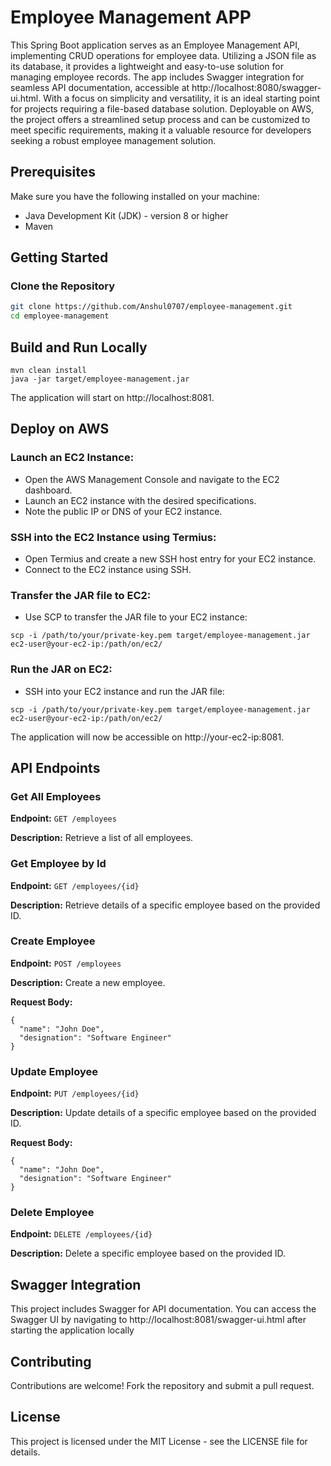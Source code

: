 # Employee Management APP

This Spring Boot application serves as an Employee Management API, implementing CRUD operations for employee data. 
Utilizing a JSON file as its database, it provides a lightweight and easy-to-use solution for managing employee records. 
The app includes Swagger integration for seamless API documentation, accessible at http://localhost:8080/swagger-ui.html. 
With a focus on simplicity and versatility, it is an ideal starting point for projects requiring a file-based database solution. 
Deployable on AWS, the project offers a streamlined setup process and can be customized to meet specific requirements, 
making it a valuable resource for developers seeking a robust employee management solution.

## Prerequisites

Make sure you have the following installed on your machine:

- Java Development Kit (JDK) - version 8 or higher
- Maven

## Getting Started

### Clone the Repository

```bash
git clone https://github.com/Anshul0707/employee-management.git
cd employee-management
```

## Build and Run Locally

```mvn clean install
mvn clean install
java -jar target/employee-management.jar
```

The application will start on http://localhost:8081.

## Deploy on AWS

### Launch an EC2 Instance:

- Open the AWS Management Console and navigate to the EC2 dashboard.
- Launch an EC2 instance with the desired specifications.
- Note the public IP or DNS of your EC2 instance.

### SSH into the EC2 Instance using Termius:

- Open Termius and create a new SSH host entry for your EC2 instance.
- Connect to the EC2 instance using SSH.

### Transfer the JAR file to EC2:

- Use SCP to transfer the JAR file to your EC2 instance:

```
scp -i /path/to/your/private-key.pem target/employee-management.jar ec2-user@your-ec2-ip:/path/on/ec2/

```

### Run the JAR on EC2:

- SSH into your EC2 instance and run the JAR file:

```
scp -i /path/to/your/private-key.pem target/employee-management.jar ec2-user@your-ec2-ip:/path/on/ec2/

```

The application will now be accessible on http://your-ec2-ip:8081.

## API Endpoints

### Get All Employees

**Endpoint:** `GET /employees`

**Description:** Retrieve a list of all employees.

### Get Employee by Id

**Endpoint:** `GET /employees/{id}`

**Description:** Retrieve details of a specific employee based on the provided ID.

### Create Employee

**Endpoint:** `POST /employees`

**Description:** Create a new employee.

**Request Body:**

```
{
  "name": "John Doe",
  "designation": "Software Engineer"
}
```

### Update Employee

**Endpoint:** `PUT /employees/{id}`

**Description:** Update details of a specific employee based on the provided ID.

**Request Body:**

```
{
  "name": "John Doe",
  "designation": "Software Engineer"
}
```

### Delete Employee

**Endpoint:** `DELETE /employees/{id}`

**Description:** Delete a specific employee based on the provided ID.

## Swagger Integration

This project includes Swagger for API documentation. You can access the Swagger UI by navigating
to http://localhost:8081/swagger-ui.html after starting the application locally

## Contributing

Contributions are welcome! Fork the repository and submit a pull request.

## License

This project is licensed under the MIT License - see the LICENSE file for details.